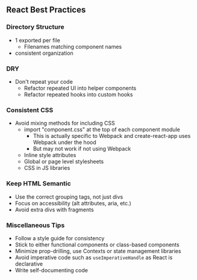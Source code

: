 ## React Best Practices

### Directory Structure

- 1 exported per file
  - Filenames matching component names
- consistent organization

### DRY

- Don't repeat your code
  - Refactor repeated UI into helper components
  - Refactor repeated hooks into custom hooks

### Consistent CSS

- Avoid mixing methods for including CSS
  - import "component.css" at the top of each component module
    - This is actually specific to Webpack and create-react-app uses Webpack under the hood
    - But may not work if not using Webpack
  - Inline style attributes
  - Global or page level stylesheets
  - CSS in JS libraries

### Keep HTML Semantic

- Use the correct grouping tags, not just divs
- Focus on accessibility (alt attributes, aria, etc.)
- Avoid extra divs with fragments

### Miscellaneous Tips

- Follow a style guide for consistency
- Stick to either functional components or class-based components
- Minimize prop-drilling, use Contexts or state management libraries
- Avoid imperative code such as `useImperativeHandle` as React is declarative
- Write self-documenting code

